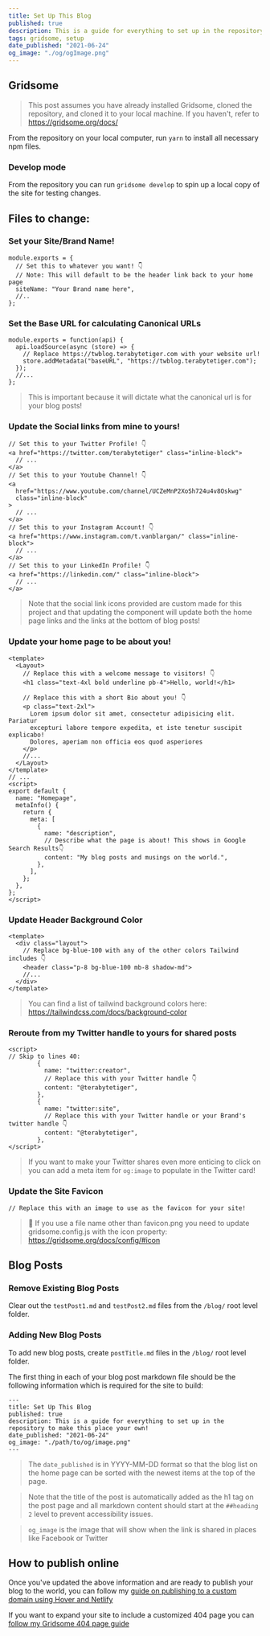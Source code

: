 ```yaml
---
title: Set Up This Blog
published: true
description: This is a guide for everything to set up in the repository to make this place your own! Regardless of if you're new to Gridsome or just looking for the checklist of things to update when you clone this project, this post is for you!
tags: gridsome, setup
date_published: "2021-06-24"
og_image: "./og/ogImage.png"
---
```


## Gridsome

> This post assumes you have already installed Gridsome, cloned the repository, and cloned it to your local machine. If you haven't, refer to https://gridsome.org/docs/

From the repository on your local computer, run `yarn` to install all necessary npm files.

### Develop mode

From the repository you can run `gridsome develop` to spin up a local copy of the site for testing changes.

## Files to change:

### Set your Site/Brand Name!

```js{codeTitle: "gridsome.config.js"}
module.exports = {
  // Set this to whatever you want! 👇
  // Note: This will default to be the header link back to your home page
  siteName: "Your Brand name here",
  //..
};
```

### Set the Base URL for calculating Canonical URLs

```js{codeTitle: "gridsome.server.js"}
module.exports = function(api) {
  api.loadSource(async (store) => {
    // Replace https://twblog.terabytetiger.com with your website url!
    store.addMetadata("baseURL", "https://twblog.terabytetiger.com");
  });
  //...
};
```

> This is important because it will dictate what the canonical url is for your blog posts!

### Update the Social links from mine to yours!

```vue{codeTitle: "/src/components/Social.vue"}
// Set this to your Twitter Profile! 👇
<a href="https://twitter.com/terabytetiger" class="inline-block">
  // ...
</a>
// Set this to your Youtube Channel! 👇
<a
  href="https://www.youtube.com/channel/UCZeMnP2XoSh724u4v8Oskwg"
  class="inline-block"
>
  // ...
</a>
// Set this to your Instagram Account! 👇
<a href="https://www.instagram.com/t.vanblargan/" class="inline-block">
  // ...
</a>
// Set this to your LinkedIn Profile! 👇
<a href="https://linkedin.com/" class="inline-block">
  // ...
</a>
```

> Note that the social link icons provided are custom made for this project and that updating the component will update both the home page links and the links at the bottom of blog posts!

### Update your home page to be about you!

```vue{codeTitle: "/src/Index.vue"}
<template>
  <Layout>
    // Replace this with a welcome message to visitors! 👇
    <h1 class="text-4xl bold underline pb-4">Hello, world!</h1>

    // Replace this with a short Bio about you! 👇
    <p class="text-2xl">
      Lorem ipsum dolor sit amet, consectetur adipisicing elit. Pariatur
      excepturi labore tempore expedita, et iste tenetur suscipit explicabo!
      Dolores, aperiam non officia eos quod asperiores
    </p>
    //...
  </Layout>
</template>
// ...
<script>
export default {
  name: "Homepage",
  metaInfo() {
    return {
      meta: [
        {
          name: "description",
          // Describe what the page is about! This shows in Google Search Results👇
          content: "My blog posts and musings on the world.",
        },
      ],
    };
  },
};
</script>
```

### Update Header Background Color

```vue{codeTitle: "/src/layouts/Default.vue"}
<template>
  <div class="layout">
    // Replace bg-blue-100 with any of the other colors Tailwind includes 👇
    <header class="p-8 bg-blue-100 mb-8 shadow-md">
    //...
  </div>
</template>
```

> You can find a list of tailwind background colors here: https://tailwindcss.com/docs/background-color

### Reroute from my Twitter handle to yours for shared posts

```vue{codeTitle: "/src/templates/Post.vue"}
<script>
// Skip to lines 40:
        {
          name: "twitter:creator",
          // Replace this with your Twitter handle 👇
          content: "@terabytetiger",
        },
        {
          name: "twitter:site",
          // Replace this with your Twitter handle or your Brand's twitter handle 👇
          content: "@terabytetiger",
        },
</script>
```

> If you want to make your Twitter shares even more enticing to click on you can add a meta item for `og:image` to populate in the Twitter card!

### Update the Site Favicon

```js{codeTitle: "/src/favicon.png"}
// Replace this with an image to use as the favicon for your site!
```

> 🚨 If you use a file name other than favicon.png you need to update gridsome.config.js with the icon property: https://gridsome.org/docs/config/#icon

## Blog Posts

### Remove Existing Blog Posts

Clear out the `testPost1.md` and `testPost2.md` files from the `/blog/` root level folder.

### Adding New Blog Posts

To add new blog posts, create `postTitle.md` files in the `/blog/` root level folder.

The first thing in each of your blog post markdown file should be the following information which is required for the site to build:

```md{codeTitle: "/blog/yourMarkdownFile.md"}
---
title: Set Up This Blog
published: true
description: This is a guide for everything to set up in the repository to make this place your own!
date_published: "2021-06-24"
og_image: "./path/to/og/image.png"
---
```

> The `date_published` is in YYYY-MM-DD format so that the blog list on the home page can be sorted with the newest items at the top of the page.

> Note that the title of the post is automatically added as the h1 tag on the post page and all markdown content should start at the `##heading 2` level to prevent accessibility issues.

> `og_image` is the image that will show when the link is shared in places like Facebook or Twitter

## How to publish online

Once you've updated the above information and are ready to publish your blog to the world, you can follow my [guide on publishing to a custom domain using Hover and Netlify](https://terabytetiger.com/lessons/articles/website-deployment-with-hover-and-netlify/)

If you want to expand your site to include a customized 404 page you can [follow my Gridsome 404 page guide](https://terabytetiger.com/lessons/articles/create-a-custom-404-page-in-gridsome/)
